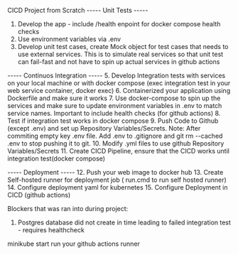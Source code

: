 CICD Project from Scratch
----- Unit Tests -----
1. Develop the app - include /health enpoint for docker compose health checks
2. Use environment variables via .env
3. Develop unit test cases, create Mock object for test cases that needs to use external services. This is to simulate real services so that unit test can fail-fast and not have to spin up actual services in github actions

----- Continuos Integration -----
5. Develop Integration tests with services on your local machine or with docker compose (exec integration test in your web service container, docker exec)
6. Containerized your application using Dockerfile and make sure it works
7. Use docker-compose to spin up the services and make sure to update environment variables in .env to match service names. Important to include health checks (for github actions)
8. Test if integration test works in docker compose
9. Push Code to Github (except .env) and set up Repository Variables/Secrets. Note: After commiting empty key .env file. Add .env to .gitignore and git rm --cached .env to stop pushing it to git.
10. Modify .yml files to use github Repository Variables/Secrets
11. Create CICD Pipeline, ensure that the CICD works until integration test(docker compose)

----- Deployment -----
12. Push your web image to docker hub
13. Create Self-hosted runner for deployment job ( run.cmd to run self hosted runner)
14. Configure deployment yaml for kubernetes
15. Configure Deployment in CICD (github actions)

Blockers that was ran into during project:
1. Postgres database did not create in time leading to failed integration test - requires healthcheck


minikube start
run your github actions runner








